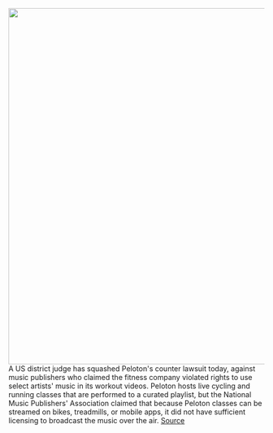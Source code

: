 <img src='https://cdn.vox-cdn.com/thumbor/j901MoP3PHz-_cIZVKlEUTI_i3s=/0x0:2040x1360/1200x800/filters:focal(857x517:1183x843)/cdn.vox-cdn.com/uploads/chorus_image/image/66222515/akrales_170407_1569_0850.0.0.jpg' width='700px' /><br/>
A US district judge has squashed Peloton's counter lawsuit today, against music publishers who claimed the fitness company violated rights to use select artists' music in its workout videos. Peloton hosts live cycling and running classes that are performed to a curated playlist, but the National Music Publishers' Association claimed that because Peloton classes can be streamed on bikes, treadmills, or mobile apps, it did not have sufficient licensing to broadcast the music over the air.
<a href='https://www.theverge.com/2020/1/30/21115442/peloton-music-copyright-lawsuit-nmpa-dismissed-appeal'> Source <a/>